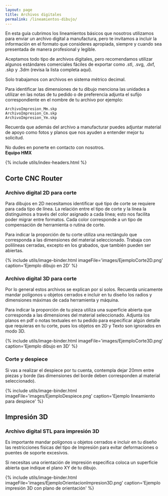 ```yaml
---
layout: page
title: Archivos digitales
permalink: /lineamientos-dibujo/
---
```


En esta guía cubrimos los lineamientos básicos que nosotros utilizamos para enviar un archivo digital a manufactura, pero te invitamos a incluir la información en el formato que consideres apropiada, siempre y cuando sea presentada de manera profesional y legible.

Aceptamos todo tipo de archivos digitales, pero recomendamos utilizar algunos estándares comerciales fáciles de exportar como .stl, .svg, .dxf, .skp y .3dm (revisa la lista completa aquí).

Solo trabajamos con archivos en sistema métrico decimal.

Para identificar las dimensiones de tu dibujo menciona las unidades a utilizar en las notas de tu pedido o de preferencia adjunta el sufijo correspondiente en el nombre de tu archivo por ejemplo:

```
ArchivoImpresion_Mm.skp  
ArchivoImpresion_Cm.skp  
ArchivoImpresion_Ym.skp  
```
Recuerda que además del archivo a manufacturar puedes adjuntar material de apoyo como fotos y planos que nos ayuden a entender mejor tu solicitud.

No dudes en ponerte en contacto con nosotros.  
**Equipo HMX**

{% include utils/index-headers.html %}

## Corte CNC Router

### Archivo digital 2D para corte
Para dibujos en 2D necesitamos identificar qué tipo de corte se requiere para cada tipo de línea. La relación entre el tipo de corte y la línea la distinguimos a través del color asignado a cada línea; esto nos facilita poder migrar entre formatos. Cada color corresponde a un tipo de compensación de herramienta o rutina de corte.  

Para indicar la proporción de tu corte utiliza una rectángulo que corresponda a las dimensiones del material seleccionado. Trabaja con polilíneas cerradas, excepto en los grabados, que también pueden ser abiertas.

{% include utils/image-binder.html imageFile='images/EjemploCorte2D.png' caption='Ejemplo dibujo en 2D' %}

### Archivo digital 3D para corte
Por lo general estos archivos se explican por sí solos. Recuerda unicamente mandar polígonos u objetos cerrados e incluir en tu diseño los radios y dimensiones máximas de cada herramienta y máquina.  

Para indicar la proporción de tu pieza utiliza una superficie abierta que corresponda a las dimensiones del material seleccionado. Adjunta los planos en pdf o notas textuales en tu pedido para especificar algún detalle que requieras en tu corte, pues los objetos en 2D y Texto son ignorados en modo 3D.

{% include utils/image-binder.html imageFile='images/EjemploCorte3D.png' caption='Ejemplo dibujo en 3D' %}

### Corte y despiece
Si vas a realizar el despiece por tu cuenta, contempla dejar 20mm entre piezas y borde (las dimensiones del borde deben corresponden al material seleccionado).  

{% include utils/image-binder.html imageFile='images/EjemploDespiece.png' caption='Ejemplo lineamiento para despiece' %}

## Impresión 3D
### Archivo digital STL para impresión 3D
Es importante mandar polígonos u objetos cerrados e incluir en tu diseño las restricciones físicas del tipo de Impresión para evitar deformaciones o puentes de soporte excesivos.  

Si necesitas una orientación de impresión especifica coloca un superficie abierta que indique el plano XY de tu dibujo.

{% include utils/image-binder.html imageFile='images/EjemploOrientacionImpresion3D.png' caption='Ejemplo impresión 3D con plano de orientación' %}

